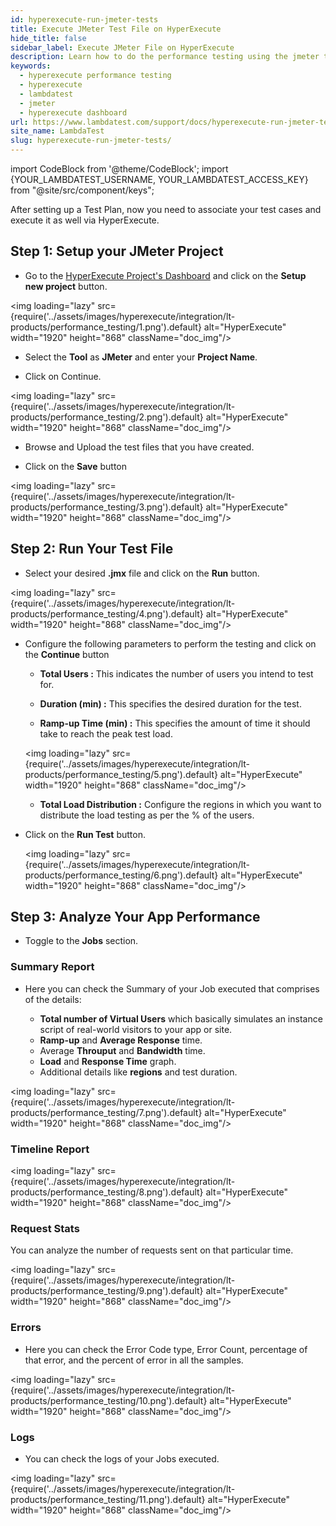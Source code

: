 ```yaml
---
id: hyperexecute-run-jmeter-tests
title: Execute JMeter Test File on HyperExecute
hide_title: false
sidebar_label: Execute JMeter File on HyperExecute
description: Learn how to do the performance testing using the jmeter tests
keywords:
  - hyperexecute performance testing
  - hyperexecute
  - lambdatest
  - jmeter
  - hyperexecute dashboard
url: https://www.lambdatest.com/support/docs/hyperexecute-run-jmeter-tests/
site_name: LambdaTest
slug: hyperexecute-run-jmeter-tests/
---
```


import CodeBlock from '@theme/CodeBlock';
import {YOUR_LAMBDATEST_USERNAME, YOUR_LAMBDATEST_ACCESS_KEY} from "@site/src/component/keys";

<script type="application/ld+json"
      dangerouslySetInnerHTML={{ __html: JSON.stringify({
       "@context": "https://schema.org",
        "@type": "BreadcrumbList",
        "itemListElement": [{
          "@type": "ListItem",
          "position": 1,
          "name": "Home",
          "item": "https://www.lambdatest.com"
        },{
          "@type": "ListItem",
          "position": 2,
          "name": "Products Integration",
          "item": "https://www.lambdatest.com/support/docs/"
        },{
          "@type": "ListItem",
          "position": 3,
          "name": "Performance Testing",
          "item": "https://www.lambdatest.com/support/docs/hyperexecute-run-jmeter-tests/"
        }]
      })
    }}
></script>

After setting up a Test Plan, now you need to associate your test cases and execute it as well via HyperExecute.

## Step 1: Setup your JMeter Project

- Go to the [HyperExecute Project's Dashboard](https://hyperexecute.lambdatest.com/hyperexecute/projects) and click on the **Setup new project** button.

<img loading="lazy" src={require('../assets/images/hyperexecute/integration/lt-products/performance_testing/1.png').default} alt="HyperExecute"  width="1920" height="868" className="doc_img"/>

- Select the **Tool** as **JMeter** and enter your **Project Name**.

- Click on Continue.

<img loading="lazy" src={require('../assets/images/hyperexecute/integration/lt-products/performance_testing/2.png').default} alt="HyperExecute"  width="1920" height="868" className="doc_img"/>

- Browse and Upload the test files that you have created.

- Click on the **Save** button

<img loading="lazy" src={require('../assets/images/hyperexecute/integration/lt-products/performance_testing/3.png').default} alt="HyperExecute"  width="1920" height="868" className="doc_img"/>

## Step 2: Run Your Test File

- Select your desired **.jmx** file and click on the **Run** button.

<img loading="lazy" src={require('../assets/images/hyperexecute/integration/lt-products/performance_testing/4.png').default} alt="HyperExecute"  width="1920" height="868" className="doc_img"/>

- Configure the following parameters to perform the testing and click on the **Continue** button

  - **Total Users :** This indicates the number of users you intend to test for.

  - **Duration (min) :** This specifies the desired duration for the test.
  
  - **Ramp-up Time (min) :** This specifies the amount of time it should take to reach the peak test load.

  <img loading="lazy" src={require('../assets/images/hyperexecute/integration/lt-products/performance_testing/5.png').default} alt="HyperExecute"  width="1920" height="868" className="doc_img"/>

  - **Total Load Distribution :** Configure the regions in which you want to distribute the load testing as per the % of the users.

- Click on the **Run Test** button.

  <img loading="lazy" src={require('../assets/images/hyperexecute/integration/lt-products/performance_testing/6.png').default} alt="HyperExecute"  width="1920" height="868" className="doc_img"/>

## Step 3: Analyze Your App Performance

- Toggle to the **Jobs** section.

### Summary Report

- Here you can check the Summary of your Job executed that comprises of the details:

  - **Total number of Virtual Users** which basically simulates an instance script of real-world visitors to your app or site.
  - **Ramp-up** and **Average Response** time.
  - Average **Throuput** and **Bandwidth** time.
  - **Load** and **Response Time** graph.
  - Additional details like **regions** and test duration.
  
<img loading="lazy" src={require('../assets/images/hyperexecute/integration/lt-products/performance_testing/7.png').default} alt="HyperExecute"  width="1920" height="868" className="doc_img"/>

### Timeline Report

<img loading="lazy" src={require('../assets/images/hyperexecute/integration/lt-products/performance_testing/8.png').default} alt="HyperExecute"  width="1920" height="868" className="doc_img"/>

### Request Stats

You can analyze the number of requests sent on that particular time.

<img loading="lazy" src={require('../assets/images/hyperexecute/integration/lt-products/performance_testing/9.png').default} alt="HyperExecute"  width="1920" height="868" className="doc_img"/>

### Errors
- Here you can check the Error Code type, Error Count, percentage of that error, and the percent of error in all the samples.

<img loading="lazy" src={require('../assets/images/hyperexecute/integration/lt-products/performance_testing/10.png').default} alt="HyperExecute"  width="1920" height="868" className="doc_img"/>

### Logs
- You can check the logs of your Jobs executed.

<img loading="lazy" src={require('../assets/images/hyperexecute/integration/lt-products/performance_testing/11.png').default} alt="HyperExecute"  width="1920" height="868" className="doc_img"/>